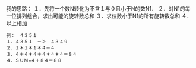 我的思路：
    １．先将一个数N转化为不含１与０且小于N的数N1．
    ２．对N1的每一位排列组合，求出可能的旋转数总和
    ３．求位数小于N1的所有旋转数总和
    ４．以上相加

    例：　４３５１
    １．４３５１　－＞　４３４９
    ２．１＊１＊１＊４＝４
    ３．４＋４＊４＋４＊４＊４＝８４
    ４．ＳＵＭ=４＋８４＝８８
